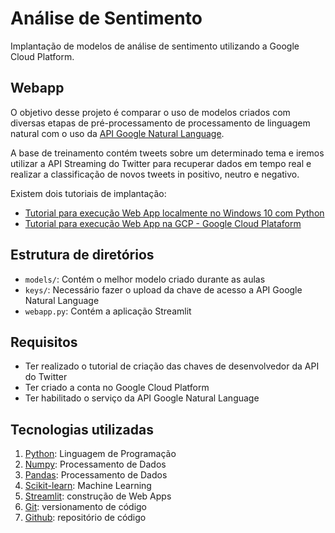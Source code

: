 # Análise de Sentimento

Implantação de modelos de análise de sentimento utilizando a Google Cloud Platform.

## Webapp

O objetivo desse projeto é comparar o uso de modelos criados com diversas etapas de pré-processamento de processamento de linguagem natural com o uso da [API Google Natural Language](https://cloud.google.com/natural-language?hl=pt-br).

A base de treinamento contém tweets sobre um determinado tema e iremos utilizar a API Streaming do Twitter para recuperar dados em tempo real e realizar a classificação de novos tweets in positivo, neutro e negativo.

Existem dois tutoriais de implantação:

* [Tutorial para execução Web App localmente no Windows 10 com Python](tutoriais/tutorial-execucao-webapp-windows-10-python.md)
* [Tutorial para execução Web App na GCP - Google Cloud Plataform](tutoriais/tutorial-execucao-webapp-gcp.md)


## Estrutura de diretórios

- `models/`: Contém o melhor modelo criado durante as aulas
- `keys/`: Necessário fazer o upload da chave de acesso a API Google Natural Language
- `webapp.py`: Contém a aplicação Streamlit


## Requisitos

- Ter realizado o tutorial de criação das chaves de desenvolvedor da API do Twitter
- Ter criado a conta no Google Cloud Platform
- Ter habilitado o serviço da API Google Natural Language


## Tecnologias utilizadas

1. [Python](https://www.python.org/): Linguagem de Programação
2. [Numpy](https://numpy.org/): Processamento de Dados
3. [Pandas](https://pandas.pydata.org/): Processamento de Dados
4. [Scikit-learn](https://scikit-learn.org/stable/): Machine Learning
5. [Streamlit](https://streamlit.io/): construção de Web Apps
6. [Git](https://git-scm.com/): versionamento de código
7. [Github](https://github.com/): repositório de código

